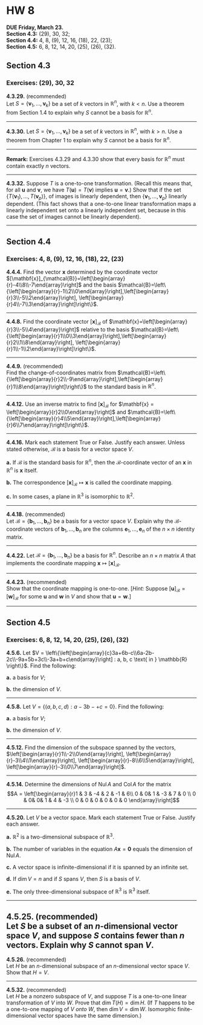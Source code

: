 # HW 8

**DUE Friday, March 23.**   
**Section 4.3:** (29), 30, 32;   
**Section 4.4:** 4, 8, (9), 12, 16, (18), 22, (23);   
**Section 4.5:** 6, 8, 12, 14, 20, (25), (26), (32).   


## Section 4.3 
### Exercises: (29), 30, 32   


**4.3.29.** (recommended)   
Let $S =\{\mathbf{v}_1, \dots, \mathbf{v}_k\}$ be a set of 
$k$ vectors in $\mathbb{R}^n$, with $k < n$.
Use a theorem from Section 1.4 to explain why $S$ cannot be
a basis for $\mathbb{R}^n$.

-----------------------------------------------------

**4.3.30.** 
Let $S =\{\mathbf{v}_1, \dots, \mathbf{v}_k\}$ be a set of 
$k$ vectors in $\mathbb{R}^n$, with $k > n$.
Use a theorem from Chapter 1 to explain why $S$ cannot be
a basis for $\mathbb{R}^n$.

--------------------------------------

**Remark:** Exercises 4.3.29 and 4.3.30 show that every basis for $\mathbb{R}^n$ must contain exactly $n$ vectors.

-------------------------------------------

**4.3.32.**
Suppose $T$ is a one-to-one transformation. (Recall this means that,
for all $\mathbf{u}$ and $\mathbf{v}$, we have
$T(\mathbf{u}) = T(\mathbf{v})$ implies $\mathbf{u} = \mathbf{v}$.)
Show that if the set 
$\{T(\mathbf{v}_1), \dots, T(\mathbf{v}_p)\}$,
of images is linearly dependent, then 
$\{\mathbf{v}_1, \dots, \mathbf{v}_p\}$ linearly dependent.
(This fact shows that a one-to-one linear transformation maps a 
linearly independent set onto a linearly independent set, 
because in this case the set of images cannot be linearly dependent).


---------------------------------------------------

## Section 4.4
### Exercises: 4, 8, (9), 12, 16, (18), 22, (23)   

**4.4.4.** 
Find the vector $\mathbf{x}$ determined
by the coordinate vector
$[\mathbf{x}]_{\mathcal{B}}=\left[\begin{array}{r}-4\\8\\-7\end{array}\right]$
and the basis 
$\mathcal{B}=\left\{\left[\begin{array}{r}-1\\2\\0\end{array}\right],\left[\begin{array}{r}3\\-5\\2\end{array}\right], \left[\begin{array}{r}4\\-7\\3\end{array}\right]\right\}$.

-------------------------------------------------

**4.4.8.** Find the coordinate vector 
$[\mathbf{x}]_{\mathcal{B}}$ of 
$\mathbf{x}=\left[\begin{array}{r}3\\-5\\4\end{array}\right]$ 
relative to the basis 
$\mathcal{B}=\left\{\left[\begin{array}{r}1\\0\\3\end{array}\right],\left[\begin{array}{r}2\\1\\8\end{array}\right], \left[\begin{array}{r}1\\-1\\2\end{array}\right]\right\}$.

----------------------------------------------------

**4.4.9.** (recommended)    
Find the change-of-coordinates matrix from
$\mathcal{B}=\left\{\left[\begin{array}{r}2\\-9\end{array}\right],\left[\begin{array}{r}1\\8\end{array}\right]\right\}$
to the standard basis in $\mathbb{R}^n$.

-----------------------------------------------

**4.4.12.** 
Use an inverse matrix to find $[\mathbf{x}]_{\mathcal{B}}$ 
for $\mathbf{x} = \left[\begin{array}{r}2\\0\end{array}\right]$
and $\mathcal{B}=\left\{\left[\begin{array}{r}4\\5\end{array}\right],\left[\begin{array}{r}6\\7\end{array}\right]\right\}$.

-----------------------------------------------

**4.4.16.** 
Mark each statement True or False. Justify
each answer. Unless stated otherwise, $\mathcal{B}$ is a basis for a vector
space $V$.

**a.** If $\mathcal{B}$ is the standard basis for $\mathbb{R}^n$, then the 
$\mathcal{B}$-coordinate vector of an $\mathbf{x}$ in $\mathbb{R}^n$ is 
$\mathbf{x}$ itself.

**b.** The correspondence
$[\mathbf{x}]_{\mathcal{B}}\mapsto \mathbf{x}$ is called the coordinate
mapping.

**c.** In some cases, a plane in $\mathbb{R}^3$ is isomorphic to $\mathbb{R}^2$.

-----------------------------------------------

**4.4.18.** (recommended)    
Let $\mathcal{B} = \{\mathbf{b}_1, \dots, \mathbf{b}_n\}$
be a basis for a vector space $V$. Explain
why the $\mathcal{B}$-coordinate vectors of 
$\mathbf{b}_1, \dots, \mathbf{b}_n$ are the columns
$\mathbf{e}_1, \dots, \mathbf{e}_n$ of the $n\times n$ 
identity matrix.

-----------------------------------------------

**4.4.22.** 
Let $\mathcal{B} = \{\mathbf{b}_1, \dots, \mathbf{b}_n\}$
be a basis for $\mathbb{R}^n$. Describe an $n \times n$ matrix
$A$ that implements the coordinate mapping 
$\mathbf{x}\mapsto [\mathbf{x}]_{\mathcal{B}}$. 

-----------------------------------------------

**4.4.23.** (recommended)      
Show that the coordinate mapping is one-to-one. 
[*Hint:* Suppose 
$[\mathbf{u}]_{\mathcal{B}} = [\mathbf{w}]_{\mathcal{B}}$
for some $\mathbf{u}$ and $\mathbf{w}$ in $V$ and show that
$\mathbf{u}=\mathbf{w}$.]


---------------------------------------
## Section 4.5
### Exercises: 6, 8, 12, 14, 20, (25), (26), (32)   

**4.5.6.**
Let
$V = \left\{\left[\begin{array}{c}3a+6b-c\\6a-2b-2c\\-9a+5b+3c\\-3a+b+c\end{array}\right] : a, b, c \text{ in } \mathbb{R} \right\}$. 
Find the following:

**a.** a basis for $V$;

**b.** the dimension of $V$.

-----------------------------------------------

**4.5.8.**
Let $V = \{(a,b,c,d) : a - 3b - +c = 0\}$. Find the following:

**a.** a basis for $V$;

**b.** the dimension of $V$.


-----------------------------------------------

**4.5.12.**
Find the dimension of the subspace
spanned by the vectors,
$\left[\begin{array}{r}1\\-2\\0\end{array}\right], \left[\begin{array}{r}-3\\4\\1\end{array}\right], \left[\begin{array}{r}-8\\6\\5\end{array}\right], \left[\begin{array}{r}-3\\0\\7\end{array}\right]$.


-----------------------------------------------

**4.5.14.**
Determine the dimensions of $\operatorname{Nul} A$ and $\operatorname{Col} A$ for the matrix
$$A = \left[\begin{array}{r}1 & 3 & -4 & 2 & -1 & 6\\ 0 & 0& 1 & -3 & 7 & 0 \\ 0 & 0& 0& 1 & 4 & -3 \\ 0 & 0 & 0 & 0 & 0 & 0 \end{array}\right]$$

-----------------------------------------------

**4.5.20.**
Let $V$ be a vector space. Mark each statement
True or False. Justify each answer.

**a.** $\mathbb{R}^2$ is a two-dimensional subspace of $\mathbb{R}^3$.

**b.** The number of variables in the equation $A \mathbf{x} = \mathbf{0}$
equals the dimension of $\operatorname{Nul} A$.

**c.** A vector space is infinite-dimensional if it is spanned by
an infinite set.

**d.** If $\operatorname{dim} V = n$ and if $S$ spans $V$, then $S$ is a 
basis of $V$.

**e.** The only three-dimensional subspace of $\mathbb{R}^3$ is 
$\mathbb{R}^3$ itself.

-----------------------------------------------

**4.5.25.** (recommended)    
Let $S$ be a subset of an $n$-dimensional vector space $V$,
and suppose $S$ contains fewer than $n$ vectors. Explain why $S$
cannot span $V$.
-----------------------------------------------

**4.5.26.** (recommended)    
Let $H$ be an $n$-dimensional subspace of an $n$-dimensional
vector space $V$. Show that $H = V$.

-----------------------------------------------

**4.5.32.** (recommended)    
Let $H$ be a nonzero subspace of $V$, and suppose $T$ is
a one-to-one linear transformation of $V$ into $W$. Prove that
$\operatorname{dim} T (H) = \operatorname{dim} H$. 
(If $T$ happens to be a one-to-one mapping of $V$ *onto* $W$, 
then $\operatorname{dim} V =\operatorname{dim} W$. 
Isomorphic finite-dimensional vector spaces have the same 
dimension.)
